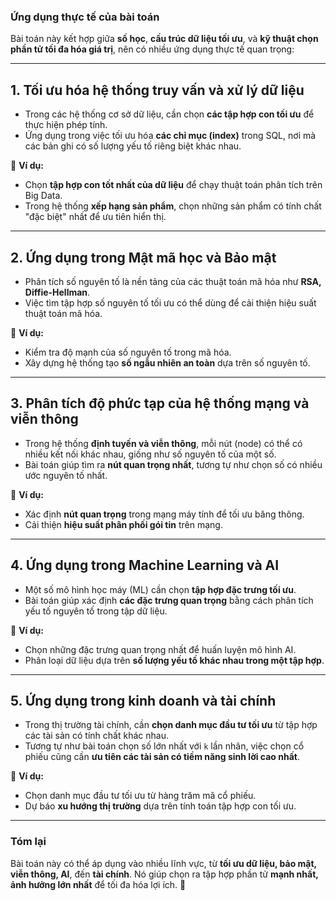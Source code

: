 ### **Ứng dụng thực tế của bài toán**

Bài toán này kết hợp giữa **số học**, **cấu trúc dữ liệu tối ưu**, và **kỹ thuật chọn phần tử tối đa hóa giá trị**, nên có nhiều ứng dụng thực tế quan trọng:

---

## **1. Tối ưu hóa hệ thống truy vấn và xử lý dữ liệu**

- Trong các hệ thống cơ sở dữ liệu, cần chọn **các tập hợp con tối ưu** để thực hiện phép tính.
- Ứng dụng trong việc tối ưu hóa **các chỉ mục (index)** trong SQL, nơi mà các bản ghi có số lượng yếu tố riêng biệt khác nhau.

🔹 **Ví dụ:**

- Chọn **tập hợp con tốt nhất của dữ liệu** để chạy thuật toán phân tích trên Big Data.
- Trong hệ thống **xếp hạng sản phẩm**, chọn những sản phẩm có tính chất "đặc biệt" nhất để ưu tiên hiển thị.

---

## **2. Ứng dụng trong Mật mã học và Bảo mật**

- Phân tích số nguyên tố là nền tảng của các thuật toán mã hóa như **RSA, Diffie-Hellman**.
- Việc tìm tập hợp số nguyên tố tối ưu có thể dùng để cải thiện hiệu suất thuật toán mã hóa.

🔹 **Ví dụ:**

- Kiểm tra độ mạnh của số nguyên tố trong mã hóa.
- Xây dựng hệ thống tạo **số ngẫu nhiên an toàn** dựa trên số nguyên tố.

---

## **3. Phân tích độ phức tạp của hệ thống mạng và viễn thông**

- Trong hệ thống **định tuyến và viễn thông**, mỗi nút (node) có thể có nhiều kết nối khác nhau, giống như số nguyên tố của một số.
- Bài toán giúp tìm ra **nút quan trọng nhất**, tương tự như chọn số có nhiều ước nguyên tố nhất.

🔹 **Ví dụ:**

- Xác định **nút quan trọng** trong mạng máy tính để tối ưu băng thông.
- Cải thiện **hiệu suất phân phối gói tin** trên mạng.

---

## **4. Ứng dụng trong Machine Learning và AI**

- Một số mô hình học máy (ML) cần chọn **tập hợp đặc trưng tối ưu**.
- Bài toán giúp xác định **các đặc trưng quan trọng** bằng cách phân tích yếu tố nguyên tố trong tập dữ liệu.

🔹 **Ví dụ:**

- Chọn những đặc trưng quan trọng nhất để huấn luyện mô hình AI.
- Phân loại dữ liệu dựa trên **số lượng yếu tố khác nhau trong một tập hợp**.

---

## **5. Ứng dụng trong kinh doanh và tài chính**

- Trong thị trường tài chính, cần **chọn danh mục đầu tư tối ưu** từ tập hợp các tài sản có tính chất khác nhau.
- Tương tự như bài toán chọn số lớn nhất với `k` lần nhân, việc chọn cổ phiếu cũng cần **ưu tiên các tài sản có tiềm năng sinh lời cao nhất**.

🔹 **Ví dụ:**

- Chọn danh mục đầu tư tối ưu từ hàng trăm mã cổ phiếu.
- Dự báo **xu hướng thị trường** dựa trên tính toán tập hợp con tối ưu.

---

### **Tóm lại**

Bài toán này có thể áp dụng vào nhiều lĩnh vực, từ **tối ưu dữ liệu, bảo mật, viễn thông, AI**, đến **tài chính**. Nó giúp chọn ra tập hợp phần tử **mạnh nhất, ảnh hưởng lớn nhất** để tối đa hóa lợi ích. 🚀
